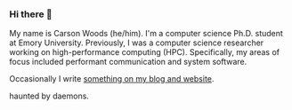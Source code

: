 ### Hi there 👋

My name is Carson Woods (he/him). I'm a computer science Ph.D. student at Emory University. 
Previously, I was a computer science researcher working on high-performance computing (HPC). Specifically, my areas of focus included performant communication and system software. 

Occasionally I write [something on my blog and website](https://carsonwoods.io).

haunted by daemons.
